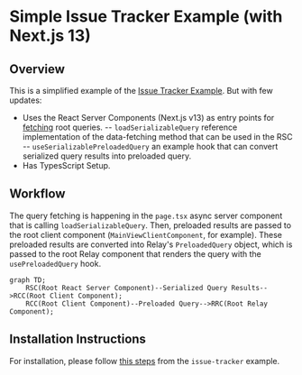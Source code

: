# Simple Issue Tracker Example (with Next.js 13)

## Overview

This is a simplified example of the [Issue Tracker Example](https://github.com/relayjs/relay-examples/tree/main/issue-tracker). But with few updates:

- Uses the React Server Components (Next.js v13) as entry points for [fetching](https://beta.nextjs.org/docs/data-fetching/fetching) root queries.
-- `loadSerializableQuery` reference implementation of the data-fetching method that can be used in the RSC
-- `useSerializablePreloadedQuery` an example hook that can convert serialized query results into preloaded query.
- Has TypesScript Setup.

## Workflow

The query fetching is happening in the `page.tsx` async server component that is calling `loadSerializableQuery`. Then, preloaded results are passed to the root client component (`MainViewClientComponent`, for example). These preloaded results are converted into Relay's `PreloadedQuery` object, which is passed to the root Relay component that renders the query with the `usePreloadedQuery` hook.

```mermaid
graph TD;
    RSC(Root React Server Component)--Serialized Query Results-->RCC(Root Client Component);
    RCC(Root Client Component)--Preloaded Query-->RRC(Root Relay Component);
```

## Installation Instructions

For installation, please follow [this steps](https://github.com/relayjs/relay-examples/tree/main/issue-tracker#setup) from the `issue-tracker` example.
